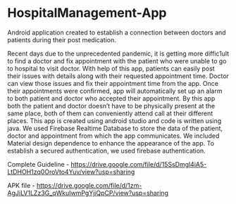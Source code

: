 # HospitalManagement-App
Android application created to establish a connection between doctors and patients during their post medication. 

Recent days due to the unprecedented pandemic, it is getting more diffic1ult to find a doctor and fix appointment with the patient who were unable to go to hospital to visit doctor. With help of this app, patients can easily post their issues with details along with their requested appointment time. Doctor can view those issues and fix their appointment time from the app. Once their appointments were confirmed, app will automatically set up an alarm to both patient and doctor who accepted their appointment. By this app both the patient and doctor doesn’t have to be physically present at the same place, both of them can conveniently attend call at their different places. 
This app is created using android studio and code is written using java. We used Firebase Realtime Database to store the data of the patient, doctor and appointment from which the app communicates.  We included Material design dependence to enhance the appearance of the app. To establish a secured authentication, we used firebase authentication.

Complete Guideline - https://drive.google.com/file/d/15SsDmgl4iA5-LtDHOH1zq0OroVto4Yuv/view?usp=sharing

APK file  - https://drive.google.com/file/d/1zm-AgJiLV1LZz3G_qWkuIwmPgYjiQpCP/view?usp=sharing

